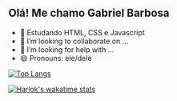 ## Olá! Me chamo Gabriel Barbosa




- 🌱 Estudando HTML, CSS e Javascript
- 👯 I’m looking to collaborate on ...
- 🤔 I’m looking for help with ...
- 😄 Pronouns: ele/dele


[![Top Langs](https://github-readme-stats.vercel.app/api/top-langs/?username=thellxs&layout=compact)](https://github.com/thellxs/github-readme-stats)

[![Harlok's wakatime stats](https://github-readme-stats.vercel.app/api/wakatime?username=thellxs)](https://github.com/thellxs/github-readme-stats)

